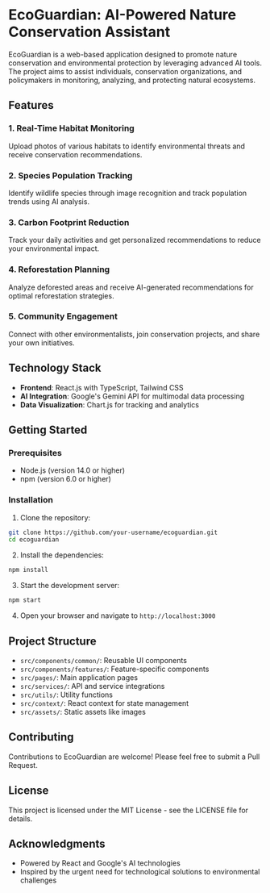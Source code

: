 # EcoGuardian: AI-Powered Nature Conservation Assistant

EcoGuardian is a web-based application designed to promote nature conservation and environmental protection by leveraging advanced AI tools. The project aims to assist individuals, conservation organizations, and policymakers in monitoring, analyzing, and protecting natural ecosystems.

## Features

### 1. Real-Time Habitat Monitoring
Upload photos of various habitats to identify environmental threats and receive conservation recommendations.

### 2. Species Population Tracking
Identify wildlife species through image recognition and track population trends using AI analysis.

### 3. Carbon Footprint Reduction
Track your daily activities and get personalized recommendations to reduce your environmental impact.

### 4. Reforestation Planning
Analyze deforested areas and receive AI-generated recommendations for optimal reforestation strategies.

### 5. Community Engagement
Connect with other environmentalists, join conservation projects, and share your own initiatives.

## Technology Stack

- **Frontend**: React.js with TypeScript, Tailwind CSS
- **AI Integration**: Google's Gemini API for multimodal data processing
- **Data Visualization**: Chart.js for tracking and analytics

## Getting Started

### Prerequisites
- Node.js (version 14.0 or higher)
- npm (version 6.0 or higher)

### Installation

1. Clone the repository:
```bash
git clone https://github.com/your-username/ecoguardian.git
cd ecoguardian
```

2. Install the dependencies:
```bash
npm install
```

3. Start the development server:
```bash
npm start
```

4. Open your browser and navigate to `http://localhost:3000`

## Project Structure

- `src/components/common/`: Reusable UI components
- `src/components/features/`: Feature-specific components
- `src/pages/`: Main application pages
- `src/services/`: API and service integrations
- `src/utils/`: Utility functions
- `src/context/`: React context for state management
- `src/assets/`: Static assets like images

## Contributing

Contributions to EcoGuardian are welcome! Please feel free to submit a Pull Request.

## License

This project is licensed under the MIT License - see the LICENSE file for details.

## Acknowledgments

- Powered by React and Google's AI technologies
- Inspired by the urgent need for technological solutions to environmental challenges
